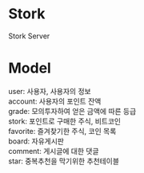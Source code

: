 # Stork

Stork Server

# Model

user: 사용자, 사용자의 정보  
account: 사용자의 포인트 잔액  
grade: 모의투자하여 얻은 금액에 따른 등급  
stork: 포인트로 구매한 주식, 비트코인  
favorite: 즐겨찾기한 주식, 코인 목록  
board: 자유게시판  
comment: 게시글에 대한 댓글  
star: 중복추천을 막기위한 추천테이블  
